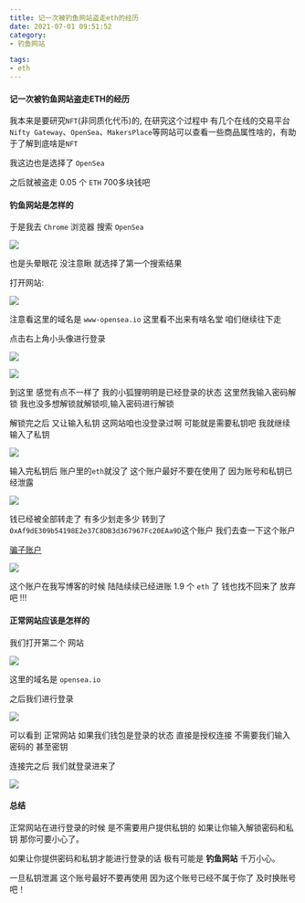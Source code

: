 ```yaml
---
title: 记一次被钓鱼网站盗走eth的经历
date: 2021-07-01 09:51:52
category:
- 钓鱼网站

tags:
- eth
---
```


#### 记一次被钓鱼网站盗走ETH的经历

我本来是要研究`NFT`(非同质化代币)的, 在研究这个过程中 有几个在线的交易平台`Nifty Gateway`、`OpenSea`、`MakersPlace`等网站可以查看一些商品属性啥的，有助于了解到底啥是`NFT`

我这边也是选择了 `OpenSea` 

之后就被盗走 0.05 个 `ETH` 700多块钱吧


#### 钓鱼网站是怎样的

于是我去 `Chrome` 浏览器 搜索 `OpenSea`

![](https://cdn.jsdelivr.net/gh/Naruto-1996/picture/images/20210701100243.png)

也是头晕眼花 没注意瞅 就选择了第一个搜索结果

打开网站: 

![](https://cdn.jsdelivr.net/gh/Naruto-1996/picture/images/20210701100549.png)

注意看这里的域名是 `www-opensea.io` 这里看不出来有啥名堂 咱们继续往下走

点击右上角小头像进行登录

![](https://cdn.jsdelivr.net/gh/Naruto-1996/picture/images/20210701100814.png)

![](https://cdn.jsdelivr.net/gh/Naruto-1996/picture/images/20210701100904.png)

到这里 感觉有点不一样了 我的小狐狸明明是已经登录的状态 这里然我输入密码解锁 我也没多想解锁就解锁呗,输入密码进行解锁

解锁完之后 又让输入私钥 这网站咱也没登录过啊 可能就是需要私钥吧 我就继续输入了私钥

![](https://cdn.jsdelivr.net/gh/Naruto-1996/picture/images/20210701101043.png)

输入完私钥后 账户里的`eth`就没了 这个账户最好不要在使用了 因为账号和私钥已经泄露 

![](https://cdn.jsdelivr.net/gh/Naruto-1996/picture/images/20210701101449.png)

钱已经被全部转走了 有多少划走多少 转到了`0xAf9dE309b54198E2e37C8DB3d367967Fc20EAa9D`这个账户 我们去查一下这个账户

[骗子账户](https://etherscan.io/address/0xaf9de309b54198e2e37c8db3d367967fc20eaa9d)

![](https://cdn.jsdelivr.net/gh/Naruto-1996/picture/images/20210701101815.png)

这个账户在我写博客的时候 陆陆续续已经进账 1.9 个 `eth` 了  钱也找不回来了 放弃吧 !!!

#### 正常网站应该是怎样的

我们打开第二个 网站

![](https://cdn.jsdelivr.net/gh/Naruto-1996/picture/images/20210701102219.png)

这里的域名是 `opensea.io`

之后我们进行登录

![](https://cdn.jsdelivr.net/gh/Naruto-1996/picture/images/20210701102434.png)

可以看到 正常网站 如果我们钱包是登录的状态 直接是授权连接 不需要我们输入密码的 甚至密钥  

连接完之后 我们就登录进来了 

![](https://cdn.jsdelivr.net/gh/Naruto-1996/picture/images/20210701102624.png)


#### 总结

正常网站在进行登录的时候 是不需要用户提供私钥的 如果让你输入解锁密码和私钥 那你可要小心了。

如果让你提供密码和私钥才能进行登录的话 极有可能是 **钓鱼网站** 千万小心。

一旦私钥泄漏 这个账号最好不要再使用 因为这个账号已经不属于你了 及时换账号吧！




